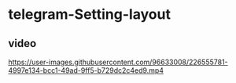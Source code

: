 # telegram-Setting-layout
## video 

https://user-images.githubusercontent.com/96633008/226555781-4997e134-bcc1-49ad-9ff5-b729dc2c4ed9.mp4
